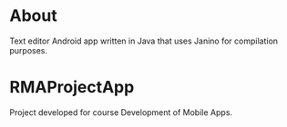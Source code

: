 # About
Text editor Android app  written in Java that uses Janino for compilation purposes.

# RMAProjectApp
Project developed for course Development of Mobile Apps.

